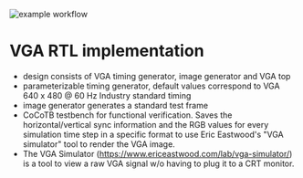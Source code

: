 ![example workflow](https://github.com/npatsiatzis/vga/actions/workflows/regression.yml/badge.svg)

# VGA RTL implementation

- design consists of VGA timing generator, image generator and VGA top
- parameterizable timing generator, default values correspond to VGA 640 x 480 @ 60 Hz Industry standard timing
- image generator generates a standard test frame
- CoCoTB testbench for functional verification. Saves the horizontal/vertical sync information and the RGB values for every simulation time step in a specific format to use Eric Eastwood's "VGA simulator" tool to render the VGA image.
- The VGA Simulator (https://www.ericeastwood.com/lab/vga-simulator/) is a tool to view a raw VGA signal w/o having to plug it to a CRT monitor.
